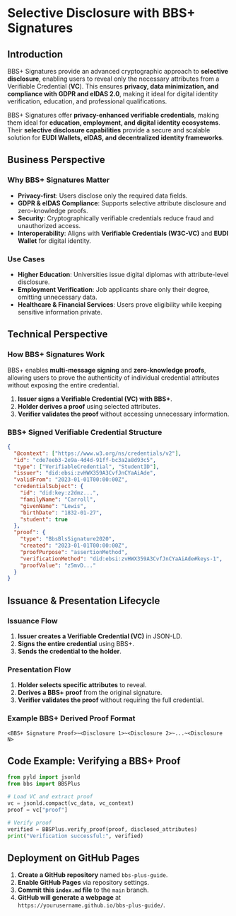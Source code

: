 # Selective Disclosure with BBS+ Signatures

## Introduction
BBS+ Signatures provide an advanced cryptographic approach to **selective disclosure**, enabling users to reveal only the necessary attributes from a Verifiable Credential (**VC**). This ensures **privacy, data minimization, and compliance with GDPR and eIDAS 2.0**, making it ideal for digital identity verification, education, and professional qualifications.

BBS+ Signatures offer **privacy-enhanced verifiable credentials**, making them ideal for **education, employment, and digital identity ecosystems**. Their **selective disclosure capabilities** provide a secure and scalable solution for **EUDI Wallets, eIDAS, and decentralized identity frameworks**.

## Business Perspective
### Why BBS+ Signatures Matter
- **Privacy-first**: Users disclose only the required data fields.
- **GDPR & eIDAS Compliance**: Supports selective attribute disclosure and zero-knowledge proofs.
- **Security**: Cryptographically verifiable credentials reduce fraud and unauthorized access.
- **Interoperability**: Aligns with **Verifiable Credentials (W3C-VC)** and **EUDI Wallet** for digital identity.

### Use Cases
- **Higher Education**: Universities issue digital diplomas with attribute-level disclosure.
- **Employment Verification**: Job applicants share only their degree, omitting unnecessary data.
- **Healthcare & Financial Services**: Users prove eligibility while keeping sensitive information private.

## Technical Perspective
### How BBS+ Signatures Work
BBS+ enables **multi-message signing** and **zero-knowledge proofs**, allowing users to prove the authenticity of individual credential attributes without exposing the entire credential.

1. **Issuer signs a Verifiable Credential (VC) with BBS+**.
2. **Holder derives a proof** using selected attributes.
3. **Verifier validates the proof** without accessing unnecessary information.

### BBS+ Signed Verifiable Credential Structure
```json
{
  "@context": ["https://www.w3.org/ns/credentials/v2"],
  "id": "cde7eeb3-2e9a-4d4d-91ff-bc3a2a8d93c5",
  "type": ["VerifiableCredential", "StudentID"],
  "issuer": "did:ebsi:zvHWX359A3CvfJnCYaAiAde",
  "validFrom": "2023-01-01T00:00:00Z",
  "credentialSubject": {
    "id": "did:key:z2dmz...",
    "familyName": "Carroll",
    "givenName": "Lewis",
    "birthDate": "1832-01-27",
    "student": true
  },
  "proof": {
    "type": "BbsBlsSignature2020",
    "created": "2023-01-01T00:00:00Z",
    "proofPurpose": "assertionMethod",
    "verificationMethod": "did:ebsi:zvHWX359A3CvfJnCYaAiAde#keys-1",
    "proofValue": "z5mvD..."
  }
}
```

## Issuance & Presentation Lifecycle
### Issuance Flow
1. **Issuer creates a Verifiable Credential (VC)** in JSON-LD.
2. **Signs the entire credential** using BBS+.
3. **Sends the credential to the holder**.

### Presentation Flow
1. **Holder selects specific attributes** to reveal.
2. **Derives a BBS+ proof** from the original signature.
3. **Verifier validates the proof** without requiring the full credential.

### Example BBS+ Derived Proof Format
```plaintext
<BBS+ Signature Proof>~<Disclosure 1>~<Disclosure 2>~...~<Disclosure N>
```

## Code Example: Verifying a BBS+ Proof
```python
from pyld import jsonld
from bbs import BBSPlus

# Load VC and extract proof
vc = jsonld.compact(vc_data, vc_context)
proof = vc["proof"]

# Verify proof
verified = BBSPlus.verify_proof(proof, disclosed_attributes)
print("Verification successful:", verified)
```

## Deployment on GitHub Pages
1. **Create a GitHub repository** named `bbs-plus-guide`.
2. **Enable GitHub Pages** via repository settings.
3. **Commit this `index.md` file** to the `main` branch.
4. **GitHub will generate a webpage** at `https://yourusername.github.io/bbs-plus-guide/`.


